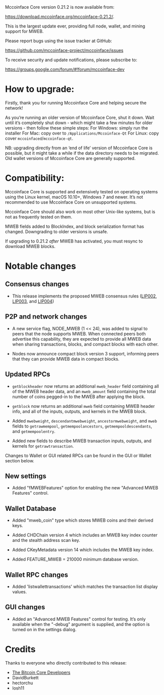 Mccoinface Core version 0.21.2 is now available from:

 <https://download.mccoinface.org/mccoinface-0.21.2/>.

This is the largest update ever, providing full node, wallet, and mining support for MWEB.

Please report bugs using the issue tracker at GitHub:

  <https://github.com/mccoinface-project/mccoinface/issues>

To receive security and update notifications, please subscribe to:

  <https://groups.google.com/forum/#!forum/mccoinface-dev>


How to upgrade: 
==============

Firstly, thank you for running Mccoinface Core and helping secure the network!

As you’re running an older version of Mccoinface Core, shut it down. Wait until it’s completely shut down  - which might take a few minutes for older versions - then follow these simple steps:
For Windows: simply run the installer 
For Mac: copy over to `/Applications/Mccoinface-Qt` 
For Linux: copy cover `mccoinfaced`/`mccoinface-qt`.

NB: upgrading directly from an ‘end of life’ version of Mccoinface Core is possible, but it might take a while if the data directory needs to be migrated. Old wallet versions of Mccoinface Core are generally supported.
 

Compatibility:
==============

Mccoinface Core is supported and extensively tested on operating systems using the Linux kernel, macOS 10.10+,  Windows 7 and newer. It’s not recommended to use Mccoinface Core on unsupported systems.

Mccoinface Core should also work on most other Unix-like systems, but is not as frequently tested on them.

MWEB fields added to BlockIndex, and block serialization format has changed. Downgrading to older versions is unsafe.

If upgrading to 0.21.2 *after* MWEB has activated, you must resync to download MWEB blocks.

Notable changes
===============

Consensus changes
-----------------

- This release implements the proposed MWEB consensus rules
  ([LIP002](https://github.com/mccoinface-project/lips/blob/master/lip-0002.mediawiki),
  [LIP003](https://github.com/mccoinface-project/lips/blob/master/lip-0003.mediawiki), and
  [LIP004](https://github.com/mccoinface-project/lips/blob/master/lip-0004.mediawiki))

P2P and network changes
-----------------------

- A new service flag, NODE_MWEB (1 << 24), was added to signal to peers that the node supports MWEB.
  When connected peers both advertise this capability, they are expected to provide all MWEB data when
  sharing transactions, blocks, and compact blocks with each other.

- Nodes now announce compact block version 3 support, informing peers that they can provide MWEB data
  in compact blocks.


Updated RPCs
------------

- `getblockheader` now returns an additional `mweb_header` field containing
  all of the MWEB header data, and an `mweb_amount` field containing the total
  number of coins pegged-in to the MWEB after applying the block.

- `getblock` now returns an additional `mweb` field containing MWEB header info,
  and all of the inputs, outputs, and kernels in the MWEB block.

- Added `mwebweight`, `descendantmwebweight`, `ancestormwebweight`, and `mweb`
  fields to `getrawmempool`, `getmempoolancestors`, `getmempooldescendants`,
  and `getmempoolentry`.

- Added new fields to describe MWEB transaction inputs, outputs, and kernels
  for `getrawtransaction`.

Changes to Wallet or GUI related RPCs can be found in the GUI or Wallet section below.

New settings
------------

- Added "fMWEBFeatures" option for enabling the new "Advanced MWEB Features"
  control.

Wallet Database
---------------

- Added "mweb_coin" type which stores MWEB coins and their derived keys.

- Added CHDChain version 4 which includes an MWEB key index counter and
  the stealth address scan key.

- Added CKeyMetadata version 14 which includes the MWEB key index.

- Added FEATURE_MWEB = 210000 minimum database version.

Wallet RPC changes
------------------

- Added 'listwallettransactions' which matches the transaction list display values.

GUI changes
-----------

- Added an "Advanced MWEB Features" control for testing. It’s only available
  when the "-debug" argument is supplied, and the option is turned on in the
  settings dialog.


Credits
=======

Thanks to everyone who directly contributed to this release:

- [The Bitcoin Core Developers](https://github.com/bitcoin/bitcoin/tree/master/doc/release-notes)
- DavidBurkett
- hectorchu
- losh11